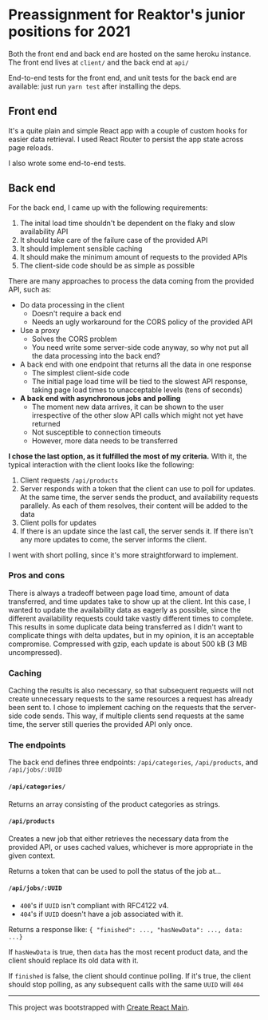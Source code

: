 # Preassignment for Reaktor's junior positions for 2021
Both the front end and back end are hosted on the same heroku instance. The front end lives at `client/` and the back end at `api/`

End-to-end tests for the front end, and unit tests for the back end are available: just run `yarn test` after installing the deps.

## Front end
It's a quite plain and simple React app with a couple of custom hooks for easier data retrieval. 
I used React Router to persist the app state across page reloads.

I also wrote some end-to-end tests.

## Back end
For the back end, I came up with the following requirements:
1. The inital load time shouldn't be dependent on the flaky and slow availability API
3. It should take care of the failure case of the provided API
4. It should implement sensible caching
5. It should make the minimum amount of requests to the provided APIs
2. The client-side code should be as simple as possible

There are many approaches to process the data coming from the provided API, such as:
* Do data processing in the client
    * Doesn't require a back end
    * Needs an ugly workaround for the CORS policy of the provided API
* Use a proxy
    * Solves the CORS problem
    * You need write some server-side code anyway, so why not put all the data processing into the back end?
* A back end with one endpoint that returns all the data in one response
    * The simplest client-side code
    * The initial page load time will be tied to the slowest API response, taking page load times to unacceptable levels (tens of seconds)
* __A back end with asynchronous jobs and polling__
    * The moment new data arrives, it can be shown to the user irrespective of the other slow API calls which might not yet have returned
    * Not susceptible to connection timeouts
    * However, more data needs to be transferred

__I chose the last option, as it fulfilled the most of my criteria.__ WIth it, the typical interaction with the client looks like the following:
1. Client requests `/api/products`
2. Server responds with a token that the client can use to poll for updates. At the same time, the server sends the product, and availability requests parallely. As each of them resolves, their content will be added to the data
3. Client polls for updates
4. If there is an update since the last call, the server sends it. If there isn't any more updates to come, the server informs the client.  

I went with short polling, since it's more straightforward to implement.

### Pros and cons
There is always a tradeoff between page load time, amount of data transferred, and time updates take to show up at the client. 
Int this case, I wanted to update the availability data as eagerly as possible, since the different availability requests could take vastly different times to complete.
This results in some duplicate data being transferred as I didn't want to complicate things with delta updates, but in my opinion, it is an acceptable compromise.
Compressed with gzip, each update is about 500 kB (3 MB uncompressed).

### Caching
Caching the results is also necessary, so that subsequent requests will not create unnecessary requests to the same resources a request has already been sent to. 
I chose to implement caching on the requests that the server-side code sends. This way, if multiple clients send requests at the same time, the server still queries the provided API only once.
  

### The endpoints
The back end defines three endpoints: `/api/categories`, `/api/products`, and `/api/jobs/:UUID`

#### `/api/categories/`
 
Returns an array consisting of the product categories as strings.

#### `/api/products`
Creates a new job that either retrieves the necessary data from the provided API, or uses cached values, whichever is more appropriate in the given context.

Returns a token that can be used to poll the status of the job at...

#### `/api/jobs/:UUID`
* `400`'s if `UUID` isn't compliant with RFC4122 v4.
* `404`'s if `UUID` doesn't have a job associated with it.

Returns a response like: `{ "finished": ..., "hasNewData": ..., data: ...}`

If `hasNewData` is true, then `data` has the most recent product data, and the client should replace its old data with it.

If `finished` is false, the client should continue polling. If it's true, the client should stop polling, as any subsequent calls with the same `UUID` will `404`

-----

This project was bootstrapped with [Create React Main](https://github.com/facebook/create-react-app).

